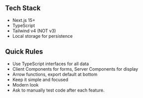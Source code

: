 ## Tech Stack 
- Next.js 15+ 
- TypeScript 
- Tailwind v4 (NOT v3) 
- Local storage for persistence 

## Quick Rules 
- Use TypeScript interfaces for all data 
- Client Components for forms, Server Components for display 
- Arrow functions, export default at bottom 
- Keep it simple and focused 
- Modern look 
- Ask to manually test code after each feature.